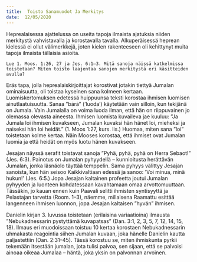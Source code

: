 ```yaml
---
title:  Toisto Sanamuodot Ja Merkitys
date:  12/05/2020
---
```


Heprealaisessa ajattelussa on useita tapoja ilmaista ajatuksia niiden merkitystä vahvistavalla ja korostavalla tavalla. Alkuperäisessä heprean kielessä ei ollut välimerkkejä, joten kielen rakenteeseen oli kehittynyt muita tapoja ilmaista tällaisia asioita.

`Lue 1. Moos. 1:26, 27 ja Jes. 6:1–3. Mitä sanoja näissä katkelmissa toistetaan? Miten toisto laajentaa sanojen merkitystä eri käsitteiden avulla?`

Eräs tapa, jolla heprealaiskirjoittajat korostivat jotakin tiettyä Jumalan ominaisuutta, oli toistaa kyseinen sana kolmeen kertaan. Luomiskertomuksen edetessä huippuunsa teksti korostaa ihmisen luomisen ainutlaatuisuutta. Sanaa ”bārā” (’luoda’) käytetään vain silloin, kun tekijänä on Jumala. Vain Jumalalla on voima luoda ilman, että hän on riippuvainen jo olemassa olevasta aineesta. Ihmisen luomista kuvaileva jae kuuluu: ”Ja Jumala loi ihmisen kuvakseen, Jumalan kuvaksi hän hänet loi, mieheksi ja naiseksi hän loi heidät.” (1. Moos 1:27, kurs. lis.) Huomaa, miten sana ”loi” toistetaan kolme kertaa. Näin Mooses korostaa, että ihmiset ovat Jumalan luomia ja että heidät on myös luotu hänen kuvakseen.

Jesajan näyssä serafit toistavat sanoja ”Pyhä, pyhä, pyhä on Herra Sebaot!” (Jes. 6:3). Painotus on Jumalan pyhyydellä – kunnioitusta herättävän Jumalan, jonka läsnäolo täyttää temppelin. Sama pyhyys välittyy Jesajan sanoista, kun hän seisoo Kaikkivaltiaan edessä ja sanoo: ’Voi minua, minä hukun!’ (Jes. 6:5.) Jopa Jesajan kaltainen profeetta joutui Jumalan pyhyyden ja luonteen kohdatessaan kavahtamaan omaa arvottomuuttaan. Tässäkin, jo kauan ennen kuin Paavali selitti ihmisten syntisyyttä ja Pelastajan tarvetta (Room. 1–3), näemme, millaisena Raamattu esittää langenneen ihmisen luonnon, jopa Jesajan kaltaisen ”hyvän” ihmisen.

Danielin kirjan 3. luvussa toistetaan (erilaisina variaa­tioina) ilmausta ”Nebukadnessarin pystyttämä kuvapatsas” (Dan. 3:1, 2, 3, 5, 7, 12, 14, 15, 18). Ilmaus eri muodoissaan toistuu 10 kertaa korostaen Nebukadnessarin uhmakasta reagointia siihen Jumalan kuvaan, joka hänelle Danielin kautta paljastettiin (Dan. 2:31–45). Tässä korostuu se, miten ihmiskunta pyrkii tekemään itsestään jumalan, jota tulisi palvoa, sen sijaan, että se palvoisi ainoaa oikeaa Jumalaa – häntä, joka yksin on palvonnan arvoinen.
